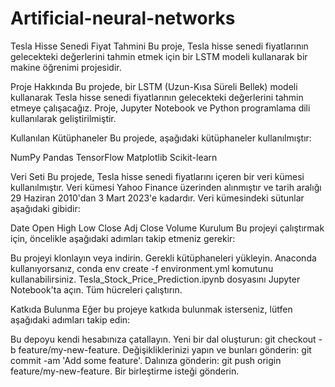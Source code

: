# Artificial-neural-networks
Tesla Hisse Senedi Fiyat Tahmini
Bu proje, Tesla hisse senedi fiyatlarının gelecekteki değerlerini tahmin etmek için bir LSTM modeli kullanarak bir makine öğrenimi projesidir.



Proje Hakkında
Bu projede, bir LSTM (Uzun-Kısa Süreli Bellek) modeli kullanarak Tesla hisse senedi fiyatlarının gelecekteki değerlerini tahmin etmeye çalışacağız. Proje, Jupyter Notebook ve Python programlama dili kullanılarak geliştirilmiştir.



Kullanılan Kütüphaneler
Bu projede, aşağıdaki kütüphaneler kullanılmıştır:

NumPy
Pandas
TensorFlow
Matplotlib
Scikit-learn


Veri Seti
Bu projede, Tesla hisse senedi fiyatlarını içeren bir veri kümesi kullanılmıştır. Veri kümesi Yahoo Finance üzerinden alınmıştır ve tarih aralığı 29 Haziran 2010'dan 3 Mart 2023'e kadardır. Veri kümesindeki sütunlar aşağıdaki gibidir:

Date
Open
High
Low
Close
Adj Close
Volume
Kurulum
Bu projeyi çalıştırmak için, öncelikle aşağıdaki adımları takip etmeniz gerekir:

Bu projeyi klonlayın veya indirin.
Gerekli kütüphaneleri yükleyin. Anaconda kullanıyorsanız, conda env create -f environment.yml komutunu kullanabilirsiniz.
Tesla_Stock_Price_Prediction.ipynb dosyasını Jupyter Notebook'ta açın.
Tüm hücreleri çalıştırın.



Katkıda Bulunma
Eğer bu projeye katkıda bulunmak isterseniz, lütfen aşağıdaki adımları takip edin:

Bu depoyu kendi hesabınıza çatallayın.
Yeni bir dal oluşturun: git checkout -b feature/my-new-feature.
Değişikliklerinizi yapın ve bunları gönderin: git commit -am 'Add some feature'.
Dalınıza gönderin: git push origin feature/my-new-feature.
Bir birleştirme isteği gönderin.
